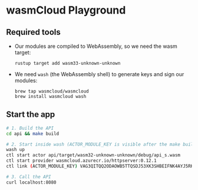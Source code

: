 # wasmCloud Playground

## Required tools

- Our modules are compiled to WebAssembly, so we need the wasm target:

  ```
  rustup target add wasm33-unknown-unknown
  ```

- We need `wash` (the WebAssembly shell) to generate keys and sign our modules:

  ```
  brew tap wasmcloud/wasmcloud
  brew install wasmcloud wash
  ```

## Start the app

```sh
# 1. Build the API
cd api && make build

# 2. Start inside wash (ACTOR_MODULE_KEY is visible after the make build command above)
wash up
ctl start actor api/target/wasm32-unknown-unknown/debug/api_s.wasm
ctl start provider wasmcloud.azurecr.io/httpserver:0.12.1
ctl link (ACTOR_MODULE_KEY) VAG3QITQQ2ODAOWB5TTQSDJ53XK3SHBEIFNK4AYJ5RKAX2UNSCAPHA5M wasmcloud:httpserver PORT=8080

# 3. Call the API
curl localhost:8080
```
